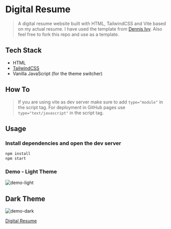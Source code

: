 # Digital Resume

> A digital resume website built with HTML, TailwindCSS and Vite based on my actual resume. I have used the template from [Dennis Ivy](https://github.com/divanov11/Digital-Resume).
> Also feel free to fork this repo and use as a template.

## Tech Stack

- HTML
- [TailwindCSS](https://tailwindcss.com/)
- Vanilla JavaScript (for the theme switcher)

## How To

> If you are using vite as dev server make sure to add `type="module"` in the script tag. For deployment in GitHub pages use `type="text/javascript"` in the script tag.

## Usage

### Install dependencies and open the dev server

```bash
npm install
npm start
```

### Demo - Light Theme

![demo-light](https://user-images.githubusercontent.com/78271602/185386776-d1bab992-30c1-443c-b56e-ebcffe61bf96.png)

## Dark Theme

![demo-dark](https://user-images.githubusercontent.com/78271602/185386816-97207c1a-b694-411c-b70a-df2689f729b8.png)

[Digital Resume](https://apicgg.github.io/digital-resume/)
